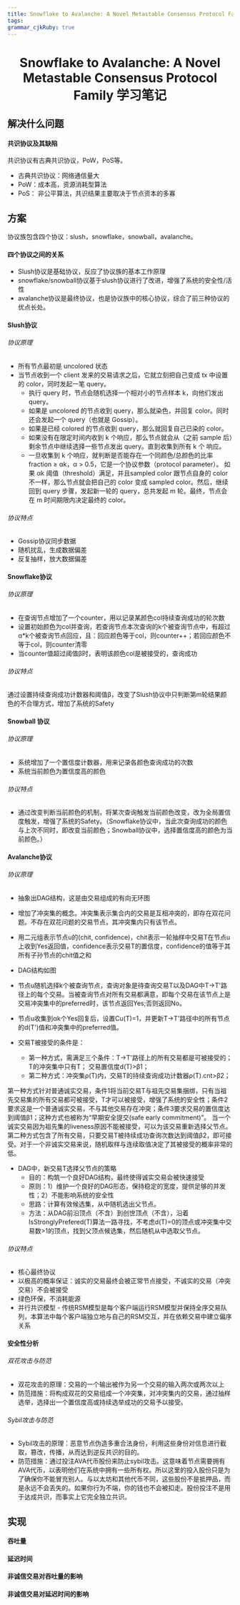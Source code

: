 ```yaml
---
title: Snowflake to Avalanche: A Novel Metastable Consensus Protocol Family 学习笔记
tags: 
grammar_cjkRuby: true
---
```


# <center>Snowflake to Avalanche: A Novel Metastable Consensus Protocol Family 学习笔记</center>

## 解决什么问题
#### 共识协议及其缺陷
共识协议有古典共识协议，PoW，PoS等。
- 古典共识协议：网络通信量大 
- PoW：成本高，资源消耗型算法 
- PoS： 非公平算法，共识结果主要取决于节点资本的多寡

## 方案
协议族包含四个协议：slush，snowflake，snowball，avalanche。

#### 四个协议之间的关系
- Slush协议是基础协议，反应了协议族的基本工作原理
- snowflake/snowball协议基于slush协议进行了改进，增强了系统的安全性/活性
- avalanche协议是最终协议，也是协议族中的核心协议，综合了前三种协议的优点长处。

#### Slush协议

###### 协议原理
- 所有节点最初是 uncolored 状态
- 当节点收到一个 client 发来的交易请求之后，它就立刻把自己变成 tx 中设置的 color，同时发起一笔 query。
	- 执行 query 时，节点会随机选择一个相对小的节点样本 k，向他们发出 query。
	- 如果是 uncolored 的节点收到 query，那么就染色，并回复 color。同时还会发起一个 query（也就是 Gossip）。
	- 如果是已经 colored 的节点收到 query，那么就回复自己已染的 color。
	- 如果没有在限定时间内收到 k  个响应，那么节点就会从（之前 sample 后）剩余节点中继续选择一些节点发出 query。直到收集到所有 k  个 响应。
	- 一旦收集到 k 个响应，就判断是否能存在一个同颜色/总颜色的比率 fraction ≥ αk，α > 0.5，它是一个协议参数（protocol parameter）。 如果 αk 阈值（threshold）满足，并且sampled color 跟节点自身的 color 不一样，那么节点就会把自己的 color 变成 sampled color。然后，继续回到 query 步骤，发起新一轮的 query，总共发起 m 轮。最终，节点会在 m 时间期限内决定最终的 color。


###### 协议特点
- Gossip协议同步数据
- 随机扰乱，生成数据偏差
- 反复抽样，放大数据偏差

#### Snowflake协议

###### 协议原理
- 在查询节点增加了一个counter，用以记录某颜色col持续查询成功的轮次数
- 设置初始颜色为col并查询，若查询节点本次查询的k个被查询节点中，有超过α\*k个被查询节点回应，且：回应颜色等于col，则counter++；若回应颜色不等于col，则counter清零
- 当counter值超过阈值β时，表明该颜色col是被接受的，查询成功

###### 协议特点
通过设置持续查询成功计数器和阈值β，改变了Slush协议中只判断第m轮结果颜色的不合理方式，增加了系统的Safety

#### Snowball 协议
###### 协议原理
- 系统增加了一个置信度计数器，用来记录各颜色查询成功的次数
- 系统当前颜色为置信度高的颜色

###### 协议特点
- 通过改变判断当前颜色的机制，将某次查询触发当前颜色改变，改为全局置信度触发，增强了系统的Safety。（Snowflake协议中，当此次查询成功的颜色与上次不同时，即改变当前颜色；Snowball协议中，选择置信度高的颜色为当前颜色。）

#### Avalanche协议
###### 协议原理
- 抽象出DAG结构，这是由交易组成的有向无环图
- 增加了冲突集的概念。冲突集表示集合内的交易是互相冲突的，即存在双花问题。不存在双花问题的交易节点，其冲突集内只有该节点。
- 用二元组表示节点u的(chit, confidence)，chit表示一轮抽样中交易T在节点u上收到Yes返回值，confidence表示交易T的置信度，confidence的值等于其所有子孙节点的chit值之和
- DAG结构如图


- 节点u随机选择k个被查询节点，查询对象是待查询交易T以及DAG中T->T'路径上的每个交易。当被查询节点对所有交易都满意，即每个交易在该节点上是交易冲突集中的preferred时，该节点返回Yes;否则返回No。


- 节点u收集到αk个Yes回复后，设置Cu(T)=1，并更新T->T'路径中的所有节点的d(T')值和冲突集中的preferred值。


- 交易T被接受的条件是：
	- 第一种方式，需满足三个条件：T->T'路径上的所有交易都是可被接受的；T的冲突集中只有T； 交易置信度d(T)>β1；
	- 第二种方式：冲突集ρ(T)内，交易T的持续查询成功计数器ρ(T).cnt>β2；

第一种方式针对普通诚实交易，条件1将当前交易T与祖先交易集捆绑，只有当祖先交易集的所有交易都可被接受，T才可以被接受，增强了系统的安全性；条件2要求这是一个普通诚实交易，不与其他交易存在冲突；条件3要求交易的置信度达到阈值β1；这种方式也被称为“早期安全提交(safe early commitment)”。
当一个诚实交易因为祖先集的liveness原因不能被接受，可以为该交易重新选择父节点。
第二种方式包含了所有交易，只要交易T被持续成功查询次数达到阈值β2，即可接受。对于一个非诚实交易来说，随机取样与连续取值决定了其被接受的概率非常的低。

- DAG中，新交易T选择父节点的策略
	- 目的：构筑一个良好DAG结构，最终使得诚实交易会被快速接受
	- 原则：1）维护一个良好的DAG形态，保持稳定的宽度，提供足够的并发性；2）不能影响系统的安全性
	- 思路：计算有效候选集，从中随机选出父节点。
	- 方法：从DAG前沿顶点（不含）到创世顶点（不含），沿着IsStronglyPrefered(T)算法一路寻找，不考虑d(T)=0的顶点或冲突集中交易数>1的顶点，找到父顶点候选集，然后随机从中选取父节点。


###### 协议特点
- 核心最终协议
- 以极高的概率保证：诚实的交易最终会被正常节点接受，不诚实的交易（冲突交易）不会被接受
- 绿色环保，不消耗能源
- 并行共识模型 - 传统RSM模型是每个客户端运行RSM模型并保持全序交易队列，本算法中每个客户端独立地与自己的RSM交互，并在依赖交易中建立偏序关系

#### 安全性分析
###### 双花攻击与防范
- 双花攻击的原理：交易的一个输出被作为另一个交易的输入两次或两次以上
- 防范措施：将构成双花的交易组成一个冲突集，对冲突集内的交易，通过抽样选举，选择出一个置信度高或持续选举成功的交易予以接受。

###### Sybil攻击与防范
- Sybil攻击的原理：恶意节点伪造多重合法身份，利用这些身份对信息进行截取，篡改，传播，从而达到逆反共识的目的。
- 防范措施：通过投注AVA代币股份来防止sybil攻击。这意味着节点需要拥有AVA代币，以表明他们在系统中拥有一些所有权。所以这里的投入股份只是为了确保你不能冒充别人。与以太坊和其他代币不同，这些股份不是抵押品，而是永远不会丢失的。如果你行为不端，你的钱也不会被扣走。股份投注不是用于达成共识，而事实上它完全独立共识。

## 实现

#### 吞吐量

#### 延迟时间
	 
#### 非诚信交易对吞吐量的影响

#### 非诚信交易对延迟时间的影响
